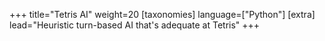 +++
title="Tetris AI"
weight=20
[taxonomies]
language=["Python"]
[extra]
lead="Heuristic turn-based AI that's adequate at Tetris"
+++
